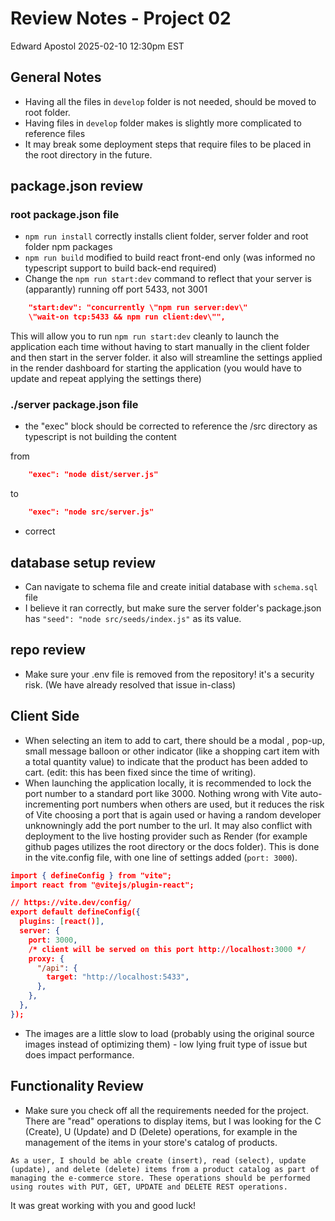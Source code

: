 # Review Notes - Project 02

Edward Apostol
2025-02-10 12:30pm EST

## General Notes

- Having all the files in `develop` folder is not needed, should be moved to root folder.
- Having files in `develop` folder makes is slightly more complicated to reference files
- It may break some deployment steps that require files to be placed in the root directory in the future.

## package.json review

### root package.json file

- `npm run install` correctly installs client folder, server folder and root folder npm packages
- `npm run build` modified to build react front-end only (was informed no typescript support to build back-end required)
- Change the `npm run start:dev` command to reflect that your server is (apparantly) running off port 5433, not 3001

```json
    "start:dev": "concurrently \"npm run server:dev\"
    \"wait-on tcp:5433 && npm run client:dev\"",
```

This will allow you to run `npm run start:dev` cleanly to launch the application each time without having to start manually in the client folder and then start in the server folder. it also will streamline the settings applied in the render dashboard for starting the application (you would have to update and repeat applying the settings there)

### ./server package.json file

- the "exec" block should be corrected to reference the /src directory as typescript is not building the content

from

```json
    "exec": "node dist/server.js"
```

to

```json
    "exec": "node src/server.js"
```

- correct

## database setup review

- Can navigate to schema file and create initial database with `schema.sql` file
- I believe it ran correctly, but make sure the server folder's package.json has `"seed": "node src/seeds/index.js"` as its value.

## repo review

- Make sure your .env file is removed from the repository! it's a security risk. (We have already resolved that issue in-class)

## Client Side

- When selecting an item to add to cart, there should be a modal , pop-up, small message balloon or other indicator (like a shopping cart item with a total quantity value) to indicate that the product has been added to cart. (edit: this has been fixed since the time of writing).
- When launching the application locally, it is recommended to lock the port number to a standard port like 3000. Nothing wrong with Vite auto-incrementing port numbers when others are used, but it reduces the risk of Vite choosing a port that is again used or having a random developer unknowningly add the port number to the url. It may also conflict with deployment to the live hosting provider such as Render (for example github pages utilizes the root directory or the docs folder). This is done in the vite.config file, with one line of settings added (`port: 3000`).

```json
import { defineConfig } from "vite";
import react from "@vitejs/plugin-react";

// https://vite.dev/config/
export default defineConfig({
  plugins: [react()],
  server: {
    port: 3000,
    /* client will be served on this port http://localhost:3000 */
    proxy: {
      "/api": {
        target: "http://localhost:5433",
      },
    },
  },
});

```

- The images are a little slow to load (probably using the original source images instead of optimizing them) - low lying fruit type of issue but does impact performance.

## Functionality Review

- Make sure you check off all the requirements needed for the project. There are "read" operations to display items, but I was looking for the C (Create), U (Update) and D (Delete) operations, for example in the management of the items in your store's catalog of products.

```text
As a user, I should be able create (insert), read (select), update
(update), and delete (delete) items from a product catalog as part of
managing the e-commerce store. These operations should be performed
using routes with PUT, GET, UPDATE and DELETE REST operations.

```

It was great working with you and good luck!
